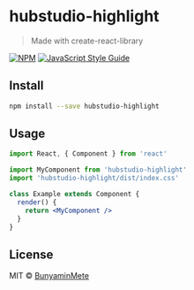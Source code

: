 # hubstudio-highlight

> Made with create-react-library

[![NPM](https://img.shields.io/npm/v/hubstudio-highlight.svg)](https://www.npmjs.com/package/hubstudio-highlight) [![JavaScript Style Guide](https://img.shields.io/badge/code_style-standard-brightgreen.svg)](https://standardjs.com)

## Install

```bash
npm install --save hubstudio-highlight
```

## Usage

```jsx
import React, { Component } from 'react'

import MyComponent from 'hubstudio-highlight'
import 'hubstudio-highlight/dist/index.css'

class Example extends Component {
  render() {
    return <MyComponent />
  }
}
```

## License

MIT © [BunyaminMete](https://github.com/BunyaminMete)
